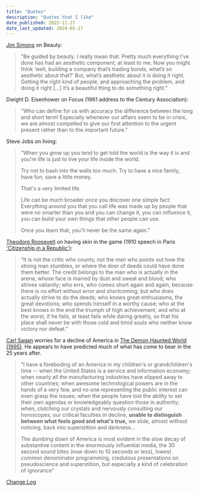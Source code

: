 ```yaml
---
title: "Quotes"
description: "Quotes that I like"
date_published: 2022-11-27
date_last_updated: 2024-05-17
---
```


[Jim Simons](https://en.wikipedia.org/wiki/Jim_Simons_(mathematician)) on Beauty:

> "Be guided by beauty. I really mean that. Pretty much everything I’ve done has had an aesthetic component, at least to me. Now you might think ‘well, building a company that’s trading bonds, what’s so aesthetic about that?’ But, what’s aesthetic about it is doing it right. Getting the right kind of people, and approaching the problem, and doing it right […] it’s a beautiful thing to do something right."

Dwight D. Eisenhower on Focus (1961 address to the Century Association):

> "Who can define for us with accuracy the difference between the long and short term! Especially whenever our affairs seem to be in crisis, we are almost compelled to give our first attention to the urgent present rather than to the important future."

Steve Jobs on living:

> "When you grow up you tend to get told the world is the way it is and you're life is just to live your life inside the world.
>
> Try not to bash into the walls too much. Try to have a nice family, have fun, save a little money.
>
> That's a very limited life.
>
> Life can be much broader once you discover one simple fact: Everything around you that you call life was made up by people that were no smarter than you and you can change it, you can influence it, you can build your own things that other people can use.
>
> Once you learn that, you'll never be the same again."

[Theodore Roosevelt](https://en.wikipedia.org/wiki/Theodore_Roosevelt) on having skin in the game (1910 speech in Paris ['Citizenship in a Republic'](https://en.wikipedia.org/wiki/Citizenship_in_a_Republic)):

> “It is not the critic who counts; not the man who points out how the strong man stumbles, or where the doer of deeds could have done them better. The credit belongs to the man who is actually in the arena, whose face is marred by dust and sweat and blood; who strives valiantly; who errs, who comes short again and again, because there is no effort without error and shortcoming; but who does actually strive to do the deeds; who knows great enthusiasms, the great devotions; who spends himself in a worthy cause; who at the best knows in the end the triumph of high achievement, and who at the worst, if he fails, at least fails while daring greatly, so that his place shall never be with those cold and timid souls who neither know victory nor defeat.”

[Carl Sagan](https://en.wikipedia.org/wiki/Carl_Sagan) worries for a decline of America in [The Demon Haunted World (1995)](https://en.wikipedia.org/wiki/The_Demon-Haunted_World). He appears to have predicted much of what has come to bear in the 25 years after.

> “I have a foreboding of an America in my children's or grandchildren's time -- when the United States is a service and information economy; when nearly all the manufacturing industries have slipped away to other countries; when awesome technological powers are in the hands of a very few, and no one representing the public interest can even grasp the issues; when the people have lost the ability to set their own agendas or knowledgeably question those in authority; when, clutching our crystals and nervously consulting our horoscopes, our critical faculties in decline, **unable to distinguish between what feels good and what's true,** we slide, almost without noticing, back into superstition and darkness...
> 
> The dumbing down of America is most evident in the slow decay of substantive content in the enormously influential media, the 30 second sound bites (now down to 10 seconds or less), lowest common denominator programming, credulous presentations on pseudoscience and superstition, but especially a kind of celebration of ignorance”

[Change Log](//github.com/davidhariri/site/commits/main/pages/Quotes.md)
